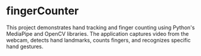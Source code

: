 # fingerCounter
This project demonstrates hand tracking and finger counting using Python's MediaPipe and OpenCV libraries. The application captures video from the webcam, detects hand landmarks, counts fingers, and recognizes specific hand gestures.
